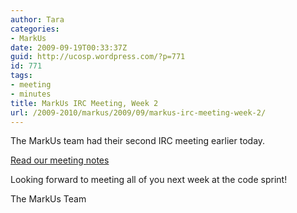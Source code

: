 ```yaml
---
author: Tara
categories:
- MarkUs
date: 2009-09-19T00:33:37Z
guid: http://ucosp.wordpress.com/?p=771
id: 771
tags:
- meeting
- minutes
title: MarkUs IRC Meeting, Week 2
url: /2009-2010/markus/2009/09/markus-irc-meeting-week-2/
---
```


The MarkUs team had their second IRC meeting earlier today.

[Read our meeting notes](http://blog.markusproject.org/?p=326)

Looking forward to meeting all of you next week at the code sprint!
  
The MarkUs Team
